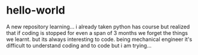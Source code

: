 # hello-world
A new repository learning...
i already taken python has course but realized that if coding is stopped for even a span of 3 months we forget the things we learnt. but its always interesting to code. being mechanical engineer it's difficult to understand coding and to code but i am trying...
